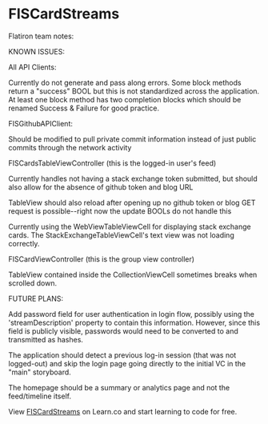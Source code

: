 # FISCardStreams


Flatiron team notes:


KNOWN ISSUES:

All API Clients:

Currently do not generate and pass along errors. Some block methods return a "success" BOOL but this is not standardized across the application. At least one block method has two completion blocks which should be renamed Success & Failure for good practice.

FISGithubAPIClient:

Should be modified to pull private commit information instead of just public commits through the network activity


FISCardsTableViewController (this is the logged-in user's feed)

Currently handles not having a stack exchange token submitted, but should also allow for the absence of github token and blog URL

TableView should also reload after opening up no github token or blog GET request is possible--right now the update BOOLs do not handle this

Currently using the WebViewTableViewCell for displaying stack exchange cards. The StackExchangeTableViewCell's text view was not loading correctly.


FISCardViewController (this is the group view controller)

TableView contained inside the CollectionViewCell sometimes breaks when scrolled down.



FUTURE PLANS:

Add password field for user authentication in login flow, possibly using the 'streamDescription' property to contain this information. However, since this field is publicly visible, passwords would need to be converted to and transmitted as hashes.

The application should detect a previous log-in session (that was not logged-out) and skip the login page going directly to the initial VC in the "main" storyboard.

The homepage should be a summary or analytics page and not the feed/timeline itself.



<p data-visibility='hidden'>View <a href='https://learn.co/lessons/FISCardStreams' title='FISCardStreams'>FISCardStreams</a> on Learn.co and start learning to code for free.</p>
